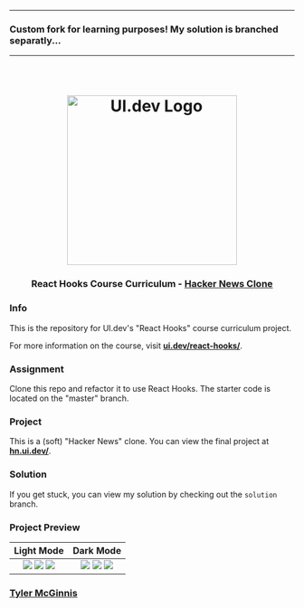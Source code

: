 * * * * * * * * * * * * * * * * * * * * * * * * * * * * * * * * * * * * * * * * * * * * * * * * 
### Custom fork for learning purposes! My solution is branched separatly...
* * * * * * * * * * * * * * * * * * * * * * * * * * * * * * * * * * * * * * * * * * * * * * * * 

<br />

<h1 align="center">
  <a href="https://ui.dev">
    <img
      src="https://ui.dev/images/logos/ui.png"
      alt="UI.dev Logo" width="300" />
  </a>
  <br />
</h1>

<h3 align="center">React Hooks Course Curriculum - <a href="http://hn.ui.dev/">Hacker News Clone</a></h3>

### Info

This is the repository for UI.dev's "React Hooks" course curriculum project.

For more information on the course, visit __[ui.dev/react-hooks/](https://ui.dev/react-hooks/)__.

### Assignment

Clone this repo and refactor it to use React Hooks. The starter code is located on the "master" branch.

### Project

This is a (soft) "Hacker News" clone. You can view the final project at __[hn.ui.dev/](http://hn.ui.dev/)__. 

### Solution

If you get stuck, you can view my solution by checking out the `solution` branch.

### Project Preview

Light Mode          |  Dark Mode
:-------------------------:|:-------------------------:
![](https://user-images.githubusercontent.com/2933430/55523754-c1775200-5647-11e9-9394-387cd49a012c.png) ![](https://user-images.githubusercontent.com/2933430/55523752-c0debb80-5647-11e9-91e0-cd2dd38b3255.png) ![](https://user-images.githubusercontent.com/2933430/55523749-c0debb80-5647-11e9-9575-80262d951938.png) |  ![](https://user-images.githubusercontent.com/2933430/55523751-c0debb80-5647-11e9-865e-fc829b2566f8.png) ![](https://user-images.githubusercontent.com/2933430/55523753-c1775200-5647-11e9-8230-db5ea02e7333.png) ![](https://user-images.githubusercontent.com/2933430/55523750-c0debb80-5647-11e9-835b-79530775d1b9.png)

### [Tyler McGinnis](https://twitter.com/tylermcginnis)
